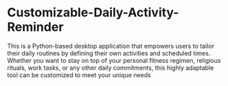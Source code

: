# Customizable-Daily-Activity-Reminder
This is a Python-based desktop application that empowers users to tailor their daily routines by defining their own activities and scheduled times. Whether you want to stay on top of your personal fitness regimen, religious rituals, work tasks, or any other daily commitments, this highly adaptable tool can be customized to meet your unique needs
